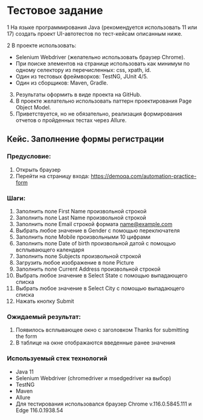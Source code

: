 # Тестовое задание

1 На языке программирования Java (рекомендуется использовать 11 или 17) создать проект 
UI-автотестов по тест-кейсам описанным ниже.

2 В проекте использовать: 
* Selenium Webdriver (желательно использовать браузер Chrome).
* При поиске элементов на странице использовать как минимум по одному селектору из 
перечисленных: css, xpath, id.
* Один из тестовых фреймворков: TestNG, JUnit 4/5.
* Один из сборщиков: Maven, Gradle.
3. Результаты оформить в виде проекта на GitHub.
4. В проекте желательно использовать паттерн проектирования Page Object Model.
5. Приветствуется, но не обязательно, реализация формирования отчетов о пройденных 
тестах через Allure.

## Кейс. Заполнение формы регистрации
### Предусловие:
1. Открыть браузер
2. Перейти на страницу входа: https://demoqa.com/automation-practice-form
### Шаги:
1. Заполнить поле First Name произвольной строкой
2. Заполнить поле Last Name произвольной строкой
3. Заполнить поле Email строкой формата name@example.com
4. Выбрать любое значение в Gender с помощью переключателя
5. Заполнить поле Mobile произвольными 10 цифрами
6. Заполнить поле Date of birth произвольной датой с помощью всплывающего календаря
7. Заполнить поле Subjects произвольной строкой
8. Загрузить любое изображение в поле Picture
9. Заполнить поле Current Address произвольной строкой
10. Выбрать любое значение в Select State с помощью выпадающего списка
11. Выбрать любое значение в Select City с помощью выпадающего списка
12. Нажать кнопку Submit
### Ожидаемый результат:
1. Появилось всплывающее окно с заголовком Thanks for submitting the form
2. В таблице на окне отображаются введенные ранее значения

### Используемый стек технологий
* Java 11
* Selenium Webdriver (chromedriver и msedgedriver на выбор)
* TestNG
* Maven
* Allure
* Для тестирования использовался браузер Chrome v.116.0.5845.111 и Edge 116.0.1938.54
